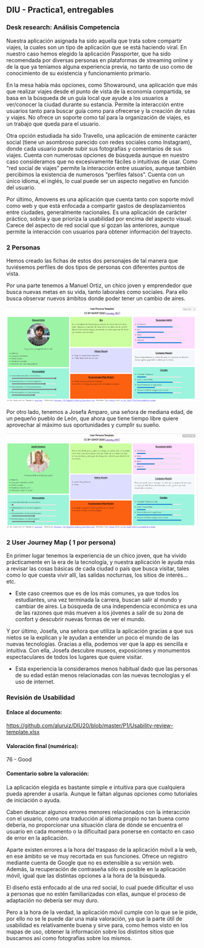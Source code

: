 ## DIU - Practica1, entregables
### Desk research: Análisis Competencia 

Nuestra aplicación asignada ha sido aquella que trata sobre compartir viajes, la cuales son un tipo de aplicación que se está haciendo viral. En nuestro caso hemos elegido la aplicación Passporter, que ha sido recomendada por diversas personas en plataformas de streaming online y de la que ya teníamos alguna experiencia previa, no tanto de uso como de conocimiento de su existencia y funcionamiento primario.

En la mesa había más opciones, como Showaround, una aplicación que más que realizar viajes desde el punto de vista de la economía compartida, se basa en la búsqueda de un guía local que ayude a los usuarios a ver/conocer la ciudad durante su estancia. Permite la interacción entre usuarios tanto para buscar guía como para ofrecerse y la creación de rutas y viajes. No ofrece un soporte como tal para la organización de viajes, es un trabajo que queda para el usuario.

Otra opción estudiada ha sido Travello, una aplicación de eminente carácter social (tiene un asombroso parecido con redes sociales como Instagram), donde cada usuario puede subir sus fotografías y comentarios de sus viajes. Cuenta con numerosas opciones de búsqueda aunque en nuestro caso consideramos que no excesivamente fáciles o intuitivas de usar. Como “red social de viajes” permite la interacción entre usuarios, aunque también percibimos la existencia de numerosos “perfiles falsos”. Cuenta con un único idioma, el inglés, lo cual puede ser un aspecto negativo en función del usuario.

Por último, Amovens es una aplicación que cuenta tanto con soporte móvil como web y que está enfocada a compartir gastos de desplazamientos entre ciudades, generalmente nacionales. Es una aplicación de carácter práctico, sobria y que prioriza la usabilidad por encima del aspecto visual. Carece del aspecto de red social que sí gozan las anteriores, aunque permite la interacción con usuarios para obtener información del trayecto.

### 2 Personas

Hemos creado las fichas de estos dos personajes de tal manera que tuviésemos perfiles de dos tipos de personas con diferentes puntos de vista.

Por una parte tenemos a Manuel Ortiz, un chico joven y emprendedor que busca nuevas metas en su vida, tanto laborales como sociales. Para ello busca observar nuevos ámbitos donde poder tener un cambio de aires. 

![Ficha de Manuel](https://github.com/aluruiz/DIU20/blob/master/P1/UX/Manuel_PersonaTemplate.png)

Por otro lado, tenemos a Josefa Amparo, una señora de mediana edad, de un pequeño pueblo de León, que ahora que tiene tiempo libre quiere aprovechar al máximo sus oportunidades y cumplir su sueño.

![Ficha de Josefa](https://github.com/aluruiz/DIU20/blob/master/P1/UX/Josefa_PersonaTemplate.png)

### 2 User Journey Map  ( 1 por persona)

En primer lugar tenemos la experiencia de un chico joven, que ha vivido prácticamente en la era de la tecnología, y nuestra aplicación le ayuda más a revisar las cosas básicas de cada ciudad o país que busca visitar, tales como lo que cuesta vivir allí, las salidas nocturnas, los sitios de interés… etc.

- Este caso creemos que es de los más comunes, ya que todos los estudiantes, una vez terminada la carrera, buscan salir al mundo y cambiar de aires. La búsqueda de una independencia económica es una de las razones que más mueven a los jóvenes a salir de su zona de confort y descubrir nuevas formas de ver el mundo.
  
Y por último, Josefa, una señora que utiliza la aplicación gracias a que sus nietos se la explican y le ayudan a entender un poco el mundo de las nuevas tecnologías. Gracias a ella, podemos ver que la app es sencilla e intuitiva. Con ella, Josefa descubre museos, exposiciones y monumentos espectaculares de todos los lugares que quiere visitar. 

- Esta experiencia la consideramos menos habitual dado que las personas de su edad están menos relacionadas con las nuevas tecnologías y el uso de internet.

### Revisión de Usabilidad 

#### Enlace al documento:
https://github.com/aluruiz/DIU20/blob/master/P1/Usability-review-template.xlsx

#### Valoración final (numérica): 
76 - Good

#### Comentario sobre la valoración: 
La aplicación elegida es bastante simple e intuitiva para que cualquiera pueda aprender a usarla. Aunque le faltan algunas opciones como tutoriales de iniciación o ayuda.

Caben destacar algunos errores menores relacionados con la interacción con el usuario, como una traducción al idioma propio no tan buena como debería, no proporcionar una situación clara de dónde se encuentra el usuario en cada momento o la dificultad para ponerse en contacto en caso de error en la aplicación. 

Aparte existen errores a la hora del traspaso de la aplicación móvil a la web, en ese ámbito se ve muy recortada en sus funciones. Ofrece un registro mediante cuenta de Google que no es extensible a su versión web. Además, la recuperación de contraseña sólo es posible en la aplicación móvil, igual que las distintas opciones a la hora de la búsqueda. 

El diseño está enfocado al de una red social, lo cual puede dificultar el uso a personas que no estén familiarizadas con ellas, aunque el proceso de adaptación no debería ser muy duro.

Pero a la hora de la verdad, la aplicación móvil cumple con lo que se le pide, por ello no se le puede dar una mala valoración, ya que la parte útil de usabilidad es relativamente buena y sirve para, como hemos visto en los mapas de uso, obtener la información sobre los distintos sitios que buscamos así como fotografías sobre los mismos.
